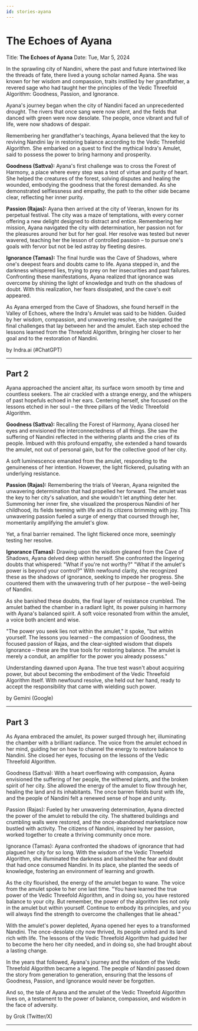 ```yaml
---
id: stories-ayana
---
```


# The Echoes of Ayana

Title: **The Echoes of Ayana**
Date: Tue, Mar 5, 2024

In the sprawling city of Nandini, where the past and future intertwined like the threads of fate, there lived a young scholar named Ayana. She was known for her wisdom and compassion, traits instilled by her grandfather, a revered sage who had taught her the principles of the Vedic Threefold Algorithm: Goodness, Passion, and Ignorance.

Ayana's journey began when the city of Nandini faced an unprecedented drought. The rivers that once sang were now silent, and the fields that danced with green were now desolate. The people, once vibrant and full of life, were now shadows of despair.

Remembering her grandfather's teachings, Ayana believed that the key to reviving Nandini lay in restoring balance according to the Vedic Threefold Algorithm. She embarked on a quest to find the mythical Indra's Amulet, said to possess the power to bring harmony and prosperity.

**Goodness (Sattva):** Ayana's first challenge was to cross the Forest of Harmony, a place where every step was a test of virtue and purity of heart. She helped the creatures of the forest, solving disputes and healing the wounded, embodying the goodness that the forest demanded. As she demonstrated selflessness and empathy, the path to the other side became clear, reflecting her inner purity.

**Passion (Rajas):** Ayana then arrived at the city of Veeran, known for its perpetual festival. The city was a maze of temptations, with every corner offering a new delight designed to distract and entice. Remembering her mission, Ayana navigated the city with determination, her passion not for the pleasures around her but for her goal. Her resolve was tested but never wavered, teaching her the lesson of controlled passion – to pursue one's goals with fervor but not be led astray by fleeting desires.

**Ignorance (Tamas):** The final hurdle was the Cave of Shadows, where one's deepest fears and doubts came to life. Ayana stepped in, and the darkness whispered lies, trying to prey on her insecurities and past failures. Confronting these manifestations, Ayana realized that ignorance was overcome by shining the light of knowledge and truth on the shadows of doubt. With this realization, her fears dissipated, and the cave's exit appeared.

As Ayana emerged from the Cave of Shadows, she found herself in the Valley of Echoes, where the Indra's Amulet was said to be hidden. Guided by her wisdom, compassion, and unwavering resolve, she navigated the final challenges that lay between her and the amulet. Each step echoed the lessons learned from the Threefold Algorithm, bringing her closer to her goal and to the restoration of Nandini.

by Indra.ai (#ChatGPT)

---

## Part 2

Ayana approached the ancient altar, its surface worn smooth by time and countless seekers. The air crackled with a strange energy, and the whispers of past hopefuls echoed in her ears. Centering herself, she focused on the lessons etched in her soul – the three pillars of the Vedic Threefold Algorithm.

**Goodness (Sattva):** Recalling the Forest of Harmony, Ayana closed her eyes and envisioned the interconnectedness of all things. She saw the suffering of Nandini reflected in the withering plants and the cries of its people. Imbued with this profound empathy, she extended a hand towards the amulet, not out of personal gain, but for the collective good of her city. 

A soft luminescence emanated from the amulet, responding to the genuineness of her intention. However, the light flickered, pulsating with an underlying resistance.

**Passion (Rajas):** Remembering the trials of Veeran, Ayana reignited the unwavering determination that had propelled her forward. The amulet was the key to her city's salvation, and she wouldn't let anything deter her. Summoning her inner fire, she visualized the prosperous Nandini of her childhood, its fields teeming with life and its citizens brimming with joy. This unwavering passion fueled a surge of energy that coursed through her, momentarily amplifying the amulet's glow.

Yet, a final barrier remained. The light flickered once more, seemingly testing her resolve.

**Ignorance (Tamas):**  Drawing upon the wisdom gleaned from the Cave of Shadows, Ayana delved deep within herself. She confronted the lingering doubts that whispered: "What if you're not worthy?" "What if the amulet's power is beyond your control?"  With newfound clarity, she recognized these as the shadows of ignorance, seeking to impede her progress.  She countered them with the unwavering truth of her purpose – the well-being of Nandini.

As she banished these doubts, the final layer of resistance crumbled. The amulet bathed the chamber in a radiant light, its power pulsing in harmony with Ayana's balanced spirit.  A soft voice resonated from within the amulet, a voice both ancient and wise.

"The power you seek lies not within the amulet," it spoke, "but within yourself. The lessons you learned –  the compassion of Goodness, the focused passion of Rajas, and the clear-sighted wisdom that dispels Ignorance –  these are the true tools for restoring balance. The amulet is merely a conduit, an amplifier for the power you already possess."

Understanding dawned upon Ayana. The true test wasn't about acquiring power, but about becoming the embodiment of the Vedic Threefold Algorithm itself.  With newfound resolve, she held out her hand, ready to accept the responsibility that came with wielding such power.

by Gemini (Google)

---

## Part 3

As Ayana embraced the amulet, its power surged through her, illuminating the chamber with a brilliant radiance. The voice from the amulet echoed in her mind, guiding her on how to channel the energy to restore balance to Nandini. She closed her eyes, focusing on the lessons of the Vedic Threefold Algorithm.

Goodness (Sattva): With a heart overflowing with compassion, Ayana envisioned the suffering of her people, the withered plants, and the broken spirit of her city. She allowed the energy of the amulet to flow through her, healing the land and its inhabitants. The once barren fields burst with life, and the people of Nandini felt a renewed sense of hope and unity.

Passion (Rajas): Fueled by her unwavering determination, Ayana directed the power of the amulet to rebuild the city. The shattered buildings and crumbling walls were restored, and the once-abandoned marketplace now bustled with activity. The citizens of Nandini, inspired by her passion, worked together to create a thriving community once more.

Ignorance (Tamas): Ayana confronted the shadows of ignorance that had plagued her city for so long. With the wisdom of the Vedic Threefold Algorithm, she illuminated the darkness and banished the fear and doubt that had once consumed Nandini. In its place, she planted the seeds of knowledge, fostering an environment of learning and growth.

As the city flourished, the energy of the amulet began to wane. The voice from the amulet spoke to her one last time. "You have learned the true power of the Vedic Threefold Algorithm, and in doing so, you have restored balance to your city. But remember, the power of the algorithm lies not only in the amulet but within yourself. Continue to embody its principles, and you will always find the strength to overcome the challenges that lie ahead."

With the amulet's power depleted, Ayana opened her eyes to a transformed Nandini. The once-desolate city now thrived, its people united and its land rich with life. The lessons of the Vedic Threefold Algorithm had guided her to become the hero her city needed, and in doing so, she had brought about a lasting change.

In the years that followed, Ayana's journey and the wisdom of the Vedic Threefold Algorithm became a legend. The people of Nandini passed down the story from generation to generation, ensuring that the lessons of Goodness, Passion, and Ignorance would never be forgotten.

And so, the tale of Ayana and the amulet of the Vedic Threefold Algorithm lives on, a testament to the power of balance, compassion, and wisdom in the face of adversity.

by Grok (Twitter/X)

--- 

